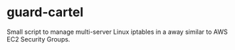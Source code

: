 guard-cartel
============

Small script to manage multi-server Linux iptables in a away similar to AWS EC2 Security Groups.